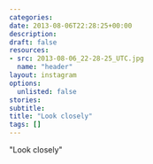 ```yaml
---
categories:
date: 2013-08-06T22:28:25+00:00
description:
draft: false
resources:
- src: 2013-08-06_22-28-25_UTC.jpg
  name: "header"
layout: instagram
options:
  unlisted: false
stories:
subtitle:
title: "Look closely"
tags: []
---
```


"Look closely"
